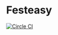 # Festeasy

[![Circle CI](https://circleci.com/gh/jasrusable/festeasy.svg?style=svg&circle-token=c7a32d51438bd6f2fee752e729560c36b76a4a37)](https://circleci.com/gh/jasrusable/festeasy)
